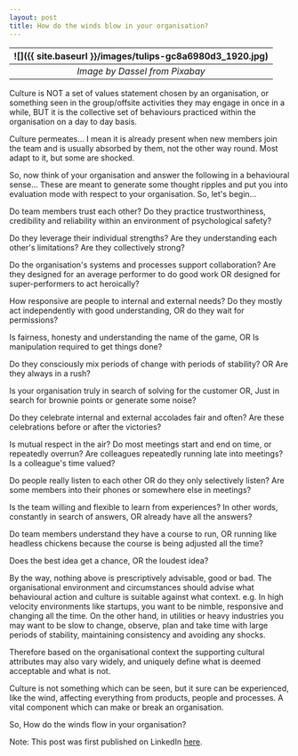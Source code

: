 ```yaml
---
layout: post
title: How do the winds blow in your organisation?
---
```


| ![]({{ site.baseurl }}/images/tulips-gc8a6980d3_1920.jpg) |
| :-------------------------------------------------------: |
|              _Image by Dassel from Pixabay_               |

Culture is NOT a set of values statement chosen by an organisation, or something seen in the group/offsite activities they may engage in once in a while, BUT it is the collective set of behaviours practiced within the organisation on a day to day basis.

Culture permeates... I mean it is already present when new members join the team and is usually absorbed by them, not the other way round. Most adapt to it, but some are shocked.

So, now think of your organisation and answer the following in a behavioural sense... These are meant to generate some thought ripples and put you into evaluation mode with respect to your organisation. So, let's begin...

Do team members trust each other? Do they practice trustworthiness, credibility and reliability within an environment of psychological safety?

Do they leverage their individual strengths? Are they understanding each other's limitations? Are they collectively strong?

Do the organisation's systems and processes support collaboration? Are they designed for an average performer to do good work OR designed for super-performers to act heroically?

How responsive are people to internal and external needs? Do they mostly act independently with good understanding, OR do they wait for permissions?

Is fairness, honesty and understanding the name of the game, OR Is manipulation required to get things done?

Do they consciously mix periods of change with periods of stability? OR Are they always in a rush?

Is your organisation truly in search of solving for the customer OR, Just in search for brownie points or generate some noise?

Do they celebrate internal and external accolades fair and often? Are these celebrations before or after the victories?

Is mutual respect in the air? Do most meetings start and end on time, or repeatedly overrun? Are colleagues repeatedly running late into meetings? Is a colleague's time valued?

Do people really listen to each other OR do they only selectively listen? Are some members into their phones or somewhere else in meetings?

Is the team willing and flexible to learn from experiences? In other words, constantly in search of answers, OR already have all the answers?

Do team members understand they have a course to run, OR running like headless chickens because the course is being adjusted all the time?

Does the best idea get a chance, OR the loudest idea?

By the way, nothing above is prescriptively advisable, good or bad. The organisational environment and circumstances should advise what behavioural action and culture is suitable against what context. e.g. In high velocity environments like startups, you want to be nimble, responsive and changing all the time. On the other hand, in utilities or heavy industries you may want to be slow to change, observe, plan and take time with large periods of stability, maintaining consistency and avoiding any shocks.

Therefore based on the organisational context the supporting cultural attributes may also vary widely, and uniquely define what is deemed acceptable and what is not.

Culture is not something which can be seen, but it sure can be experienced, like the wind, affecting everything from products, people and processes. A vital component which can make or break an organisation.

So, How do the winds flow in your organisation?

Note: This post was first published on LinkedIn [here](https://www.linkedin.com/pulse/how-do-winds-blow-your-organisation-mohit-mehta/).
